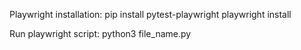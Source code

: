 Playwright installation:
  pip install pytest-playwright
  playwright install

Run playwright script:
  python3 file_name.py
